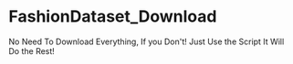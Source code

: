 # FashionDataset_Download
No Need To Download Everything, If you Don't!
Just Use the Script It Will Do the Rest!

